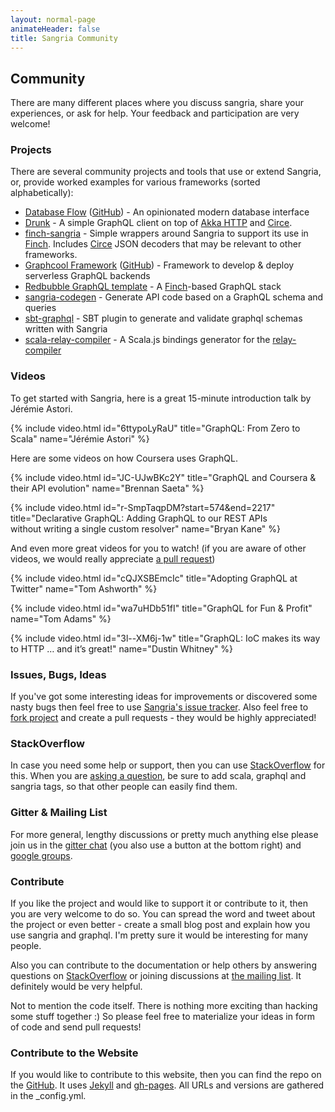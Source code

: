 ```yaml
---
layout: normal-page
animateHeader: false
title: Sangria Community
---
```


## Community

There are many different places where you discuss sangria, share your experiences, or ask for help.
Your feedback and participation are very welcome!

### Projects

There are several community projects and tools that use or extend Sangria, or, provide worked examples for various frameworks (sorted alphabetically):

* [Database Flow](https://databaseflow.com/) ([GitHub](https://github.com/KyleU/databaseflow)) - An opinionated modern database interface
* [Drunk](https://github.com/Jarlakxen/drunk) - A simple GraphQL client on top of [Akka HTTP](https://doc.akka.io/docs/akka-http/current/) and [Circe](https://circe.github.io/circe/).
* [finch-sangria](https://github.com/redbubble/finch-sangria) - Simple wrappers around Sangria to support its use in [Finch](https://github.com/finagle/finch). Includes [Circe](https://github.com/circe/circe) JSON decoders that may be relevant to other frameworks.
* [Graphcool Framework](https://www.graph.cool/) ([GitHub](https://github.com/graphcool/framework)) - Framework to develop & deploy serverless GraphQL backends
* [Redbubble GraphQL template](https://github.com/redbubble/rb-graphql-template) - A [Finch](https://github.com/finagle/finch)-based GraphQL stack
* [sangria-codegen](https://github.com/mediative/sangria-codegen) - Generate API code based on a GraphQL schema and queries
* [sbt-graphql](https://github.com/muuki88/sbt-graphql) - SBT plugin to generate and validate graphql schemas written with Sangria
* [scala-relay-compiler](https://github.com/dispalt/relay-modern-helper/tree/master/node-compiler) - A Scala.js bindings generator for the [relay-compiler](https://facebook.github.io/relay/docs/relay-compiler.html)

### Videos

To get started with Sangria, here is a great 15-minute introduction talk by Jérémie Astori.

{% include video.html id="6ttypoLyRaU" title="GraphQL: From Zero to Scala" name="Jérémie Astori" %}

Here are some videos on how Coursera uses GraphQL.

{% include video.html id="JC-UJwBKc2Y" title="GraphQL and Coursera & their API evolution" name="Brennan Saeta" %}

{% include video.html id="r-SmpTaqpDM?start=574&end=2217" title="Declarative GraphQL: Adding GraphQL to our REST APIs<br>without writing a single custom resolver" name="Bryan Kane" %}

And even more great videos for you to watch! (if you are aware of other videos, we would really appreciate [a pull request](https://github.com/sangria-graphql/sangria-website/edit/master/community.md))

{% include video.html id="cQJXSBEmcIc" title="Adopting GraphQL at Twitter" name="Tom Ashworth" %}

{% include video.html id="wa7uHDb51fI" title="GraphQL for Fun & Profit" name="Tom Adams" %}

{% include video.html id="3l--XM6j-1w" title="GraphQL: IoC makes its way to HTTP … and it’s great!" name="Dustin Whitney" %}

### Issues, Bugs, Ideas

If you've got some interesting ideas for improvements or discovered some nasty bugs then feel free to use
[Sangria's issue tracker]({{site.link.issues.sangria}}).
Also feel free to [fork project]({{site.link.sangria-github}}) and create a pull requests - they would be highly appreciated!

### StackOverflow

In case you need some help or support, then you can use [StackOverflow]({{site.link.stack-overflow}}) for this.
When you are [asking a question]({{site.link.stack-overflow-ask}}),
be sure to add <span class="class-name">scala</span>, <span class="class-name">graphql</span> and <span class="class-name">sangria</span> tags, so that other people can easily find them.

### Gitter & Mailing List 

For more general, lengthy discussions or pretty much anything else please join us in the 
[gitter chat](https://gitter.im/sangria-graphql/sangria) (you also use a button at the bottom right) and [google groups]({{site.link.google-groups}}).

### Contribute

If you like the project and would like to support it or contribute to it, then you are very welcome to do so.
You can spread the word and tweet about the project or even better - create a small blog post and explain how you use sangria and graphql.
I'm pretty sure it would be interesting for many people.

Also you can contribute to the documentation or help others by answering questions on
[StackOverflow]({{site.link.stack-overflow}}) or joining discussions at [the mailing list]({{site.link.google-groups}}).
It definitely would be very helpful.

Not to mention the code itself. There is nothing more exciting than hacking some stuff together :)
So please feel free to materialize your ideas in form of code and send pull requests!

### Contribute to the Website

If you would like to contribute to this website, then you can find the repo on the [GitHub]({{site.link.website}}).
It uses [Jekyll]({{site.link.jekyll}}) and [gh-pages]({{site.link.ghpages}}).
All URLs and versions are gathered in the <span class="class-name">_config.yml</span>.
